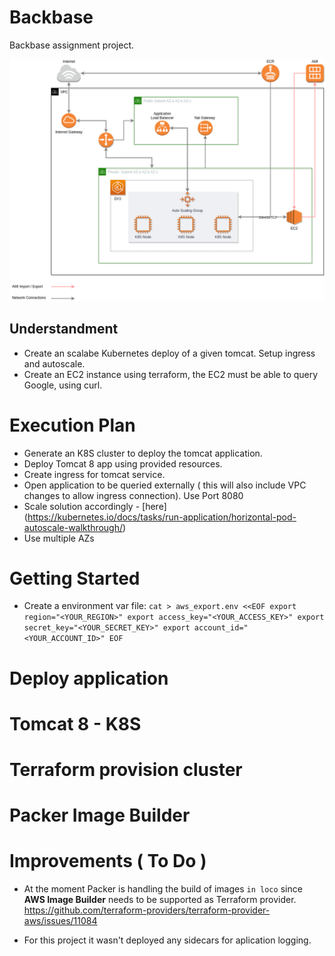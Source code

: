 # Backbase
Backbase assignment project.

![Diagram](backbase.png)

## Understandment

- Create an scalabe Kubernetes deploy of a given tomcat. Setup ingress and autoscale.
- Create an EC2 instance using terraform, the EC2 must be able to query Google, using curl.


# Execution Plan

- Generate an K8S cluster to deploy the tomcat application.
- Deploy Tomcat 8 app using provided resources.
- Create ingress for tomcat service.
- Open application to be queried externally ( this will also include VPC changes to allow ingress connection). Use Port 8080
- Scale solution accordingly - [here] (https://kubernetes.io/docs/tasks/run-application/horizontal-pod-autoscale-walkthrough/) 
- Use multiple AZs

# Getting Started

- Create a environment var file:
`cat > aws_export.env <<EOF
export region="<YOUR_REGION>"
export access_key="<YOUR_ACCESS_KEY>"
export secret_key="<YOUR_SECRET_KEY>"
export account_id="<YOUR_ACCOUNT_ID>"
EOF
`

# Deploy application


# Tomcat 8 - K8S


# Terraform provision cluster


# Packer Image Builder


# Improvements ( To Do )

- At the moment Packer is handling the build of images `in loco` since **AWS Image Builder** needs to be supported as Terraform provider.
  https://github.com/terraform-providers/terraform-provider-aws/issues/11084

- For this project it wasn't deployed any sidecars for aplication logging.

 
